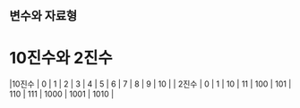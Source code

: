 ## 변수와 자료형
# 10진수와 2진수

 |10진수 | 0 | 1 |  2 |  3 |   4 |   5 |   6 |   7 |   8  |   9  |  10 |
| 2진수 | 0 | 1 | 10 | 11 | 100 | 101 | 110 | 111 | 1000 | 1001 | 1010 |


